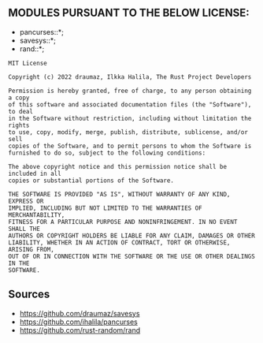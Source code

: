 ## MODULES PURSUANT TO THE BELOW LICENSE:

- pancurses::*;
- savesys::*;
- rand::*;

```
MIT License

Copyright (c) 2022 draumaz, Ilkka Halila, The Rust Project Developers

Permission is hereby granted, free of charge, to any person obtaining a copy
of this software and associated documentation files (the "Software"), to deal
in the Software without restriction, including without limitation the rights
to use, copy, modify, merge, publish, distribute, sublicense, and/or sell
copies of the Software, and to permit persons to whom the Software is
furnished to do so, subject to the following conditions:

The above copyright notice and this permission notice shall be included in all
copies or substantial portions of the Software.

THE SOFTWARE IS PROVIDED "AS IS", WITHOUT WARRANTY OF ANY KIND, EXPRESS OR
IMPLIED, INCLUDING BUT NOT LIMITED TO THE WARRANTIES OF MERCHANTABILITY,
FITNESS FOR A PARTICULAR PURPOSE AND NONINFRINGEMENT. IN NO EVENT SHALL THE
AUTHORS OR COPYRIGHT HOLDERS BE LIABLE FOR ANY CLAIM, DAMAGES OR OTHER
LIABILITY, WHETHER IN AN ACTION OF CONTRACT, TORT OR OTHERWISE, ARISING FROM,
OUT OF OR IN CONNECTION WITH THE SOFTWARE OR THE USE OR OTHER DEALINGS IN THE
SOFTWARE.
```
## Sources

- https://github.com/draumaz/savesys
- https://github.com/ihalila/pancurses
- https://github.com/rust-random/rand
